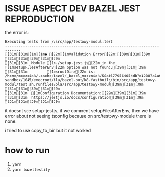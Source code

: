 # ISSUE ASPECT DEV BAZEL JEST REPRODUCTION

the error is :
```exec ${PAGER:-/usr/bin/less} "$0" || exit 1
Executing tests from //src/app/testowy-modul:test
-----------------------------------------------------------------------------
[31m[31m[1m[1m● [22m[1mValidation Error[22m:[39m[31m[39m
[31m[31m[39m[31m[39m
[31m[31m  Module [1m./setup-jest.js[22m in the [1msetupFilesAfterEnv[22m option was not found.[39m[31m[39m
[31m[31m         [1m<rootDir>[22m is: /home/moczniak/.cache/bazel/_bazel_moczniak/58ab6779564054db7e12387a1a071d0a/sandbox/linux-sandbox/1045/execroot/bla/bazel-out/k8-fastbuild/bin/src/app/testowy-modul/test.sh.runfiles/bla/src/app/testowy-modul[39m[31m[39m
[31m[31m[39m[31m[39m
[31m[31m  [1mConfiguration Documentation:[22m[39m[31m[39m
[31m[31m  https://jestjs.io/docs/configuration[39m[31m[39m
[31m[31m[39m[31m[39m
```

it doesnt see setup-jest.js, if we comment setupFilesAfterEnv, then we have error about not seeing tsconfig
because on src/testowy-module there is none.

i tried to use copy_to_bin but it not worked

# how to run

1. `yarn`
2. `yarn bazeltestify`